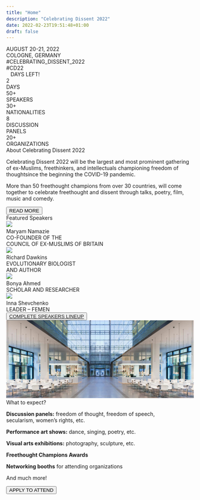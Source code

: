 ```yaml
---
title: "Home"
description: "Celebrating Dissent 2022"
date: 2022-02-23T19:51:48+01:00
draft: false
---
```


<div id="main_image_container" class="background-picture-container">

<div class="announcement-container">
    <div class="main">AUGUST 20-21, 2022<br />COLOGNE, GERMANY</div>
    <div class="details">#CELEBRATING_DISSENT_2022<br />#CD22</div>
    <div class="counter-container">
        <span id="days_counter">&nbsp;&nbsp;</span> DAYS LEFT!
    </div>
</div>
</div>




<div class="features-banner-container">
    <div class="feature-banner">
        <div class="number">2</div>
        <div class="description">DAYS</div>
    </div>
    <div class="feature-banner">
        <div class="number">50+</div>
        <div class="description">SPEAKERS</div>
    </div>
    <div class="feature-banner">
        <div class="number">30+</div>
        <div class="description">NATIONALITIES</div>
    </div>
    <div class="feature-banner">
        <div class="number">8</div>
        <div class="description">DISCUSSION<br />PANELS</div>
    </div>
    <div class="feature-banner">
        <div class="number">20+</div>
        <div class="description">ORGANIZATIONS</div>
    </div>
</div>


<div class="line"></div>

<div class="section-container short-about-section-container">
    <div class="section-title title">About Celebrating Dissent 2022</div>
    <div class="text">
        <p>
        Celebrating Dissent 2022 will be the largest and most prominent gathering of
        ex-Muslims, freethinkers, and intellectuals championing freedom of thoughtsince the beginning the COVID-19 pandemic.
        </p>
        <p>
        More than 50 freethought champions from over 30 countries, will come together to celebrate freethought and
        dissent through talks, poetry, film, music and comedy.
        </p>
    </div>
    <div class="button"><button onclick="location.href='/about/'">READ MORE</button></div>
</div>

<div class="line"></div>

<div class="section-container featured-speakers-container">
    <div class="section-title title">Featured Speakers</div>
    <div class="list">
        <div class="featured-speaker">
            <div class="locator">
                <img src="/program/speakers/CD2022_site_speakers_Maryam Namazie.jpg" />
                <div class="featured-description">
                    <div class="name">Maryam Namazie</div>
                    <div class="text">CO-FOUNDER OF THE<br />COUNCIL OF EX-MUSLIMS OF BRITAIN</div>
                </div>
            </div>
        </div>
        <div class="featured-speaker">
            <div class="locator">
            <img src="/program/speakers/CD2022_site_speakers_Richard Dawkins.jpg" />
                <div class="featured-description">
                    <div class="name">Richard Dawkins</div>
                    <div class="text">EVOLUTIONARY BIOLOGIST<br />AND AUTHOR</div>
                </div>
            </div>
        </div>
        <div class="featured-speaker">
            <div class="locator">
                <img src="/program/speakers/CD2022_site_speakers_Bonya Ahmed.jpg" />
                <div class="featured-description">
                    <div class="name">Bonya Ahmed</div>
                    <div class="text">SCHOLAR AND RESEARCHER</div>
                </div>
            </div>
        </div>
        <div class="featured-speaker">
            <div class="locator">
                <img src="/program/speakers/Speakers_SHEVCHENKO INNA.jpg" />
                <div class="featured-description">
                    <div class="name">Inna Shevchenko</div>
                    <div class="text">LEADER – FEMEN</div>
                </div>
            </div>
        </div>
    </div>
    <div class="button"><button><a href="/program">COMPLETE SPEAKERS LINEUP</a></button></div>
</div>

<div class="expect-container">
    <img src="CD2022_Apply_background.jpg" alt="Background for the last slide of the main page" title="Background Image" />
    <div class="text-container">
        <div class="title">What to expect?</div>    
        <div class="body">
            <p>
                <strong>Discussion panels:</strong> freedom of thought, freedom of speech,<br />
                secularism, women’s rights, etc.
            </p>
            <p>
                <strong>Performance art shows:</strong> dance, singing, poetry, etc.
            </p>
            <p>
                <strong>Visual arts exhibitions:</strong> photography, sculpture, etc.
            </p>
            <p>
                <strong>Freethought Champions Awards</strong>
            </p>
            <p>
                <strong>Networking booths</strong> for attending organizations
            </p>
            <p class="much-more">
                And much more!
            </p>
            <div class="button"><button onclick="">APPLY TO ATTEND</button></div>
        </div>
    </div>
</div>

